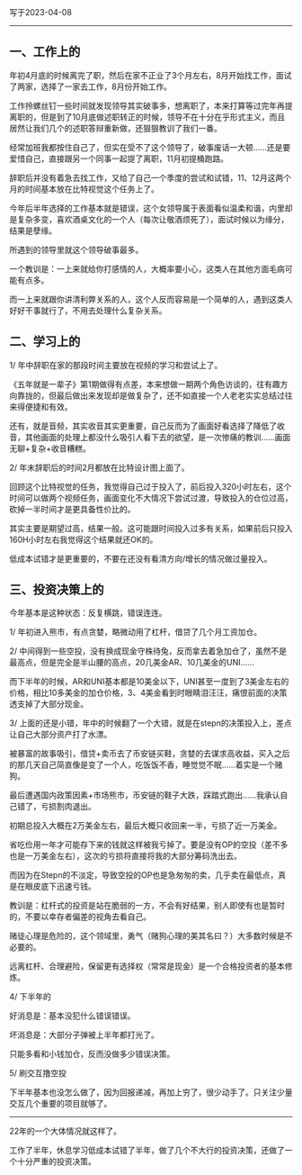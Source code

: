 写于2023-04-08

---- 
 
## 一、工作上的

年初4月底的时候离完了职，然后在家不正业了3个月左右，8月开始找工作，面试了两家，选择了一家去工作，8月份开始工作。

工作拎螺丝钉一些时间就发现领导其实破事多，想离职了，本来打算等过完年再提离职的，但是到了10月底做述职转正的时候，领导不在十分在乎形式主义，而且居然让我们几个的述职答辩重新做，还狠狠教训了我们一番。

经常加班我都按住自己了，但实在受不了这个领导了，破事废话一大顿……还是要爱惜自己，直接跟另一个同事一起提了离职，11月初提桶跑路。

辞职后并没有着急去找工作，又给了自己一个季度的尝试和试错，11、12月这两个月的时间基本放在比特视觉这个任务上了。

今年后半年选择的工作基本就是错误，这个女领导属于表面看似温柔和谐，内里却是复杂多变，喜欢酒桌文化的一个人（每次让敬酒烦死了），面试时候以为缘分，结果是孽缘。

所遇到的领导里就这个领导破事最多。

一个教训是：一上来就给你打感情的人，大概率要小心，这类人在其他方面毛病可能有点多。

而一上来就跟你讲清利弊关系的人，这个人反而容易是一个简单的人，遇到这类人好好干事就行了，不用去处理什么复杂关系。


## 二、学习上的

1/ 年中辞职在家的那段时间主要放在视频的学习和尝试上了。

《五年就是一辈子》第1期做得有点差，本来想做一期两个角色访谈的，往有趣方向靠拢的，但最后做出来发现却是做复杂了，还不如直接一个人老老实实总结过往来得便捷和有效。

还有，就是音频，其实收音其实更重要，自己反而为了画面好看选择了降低了收音，其他画面的处理上都没什么吸引人看下去的欲望，是一次惨痛的教训……画面无聊+复杂+收音糟糕。

2/ 年末辞职后的时间2月都放在比特设计图上面了。

回顾这个比特视觉的任务，我觉得自己过于投入了，前后投入320小时左右，这个时间可以做两个视频任务，画面变化不大情况下尝试过渡，导致投入的仓位过高，砍掉一半时间才是更具备性价比的。

其实主要是期望过高，结果一般。这可能跟时间投入过多有关系，如果前后只投入160H小时左右我觉得这个结果就还OK的。

低成本试错才是更重要的，不要在还没有看清方向/增长的情况做过量投入。


## 三、投资决策上的

今年基本是这种状态：反复横跳，错误连连。

1/ 年初进入熊市，有点贪婪，略微动用了杠杆，借贷了几个月工资加仓。

2/ 中间得到一些空投，没有换成现金守株待兔，反而拿去着急加仓了，虽然不是最高点，但是完全是半山腰的高点，20几美金AR、10几美金的UNI……

而下半年的时候，AR和UNI基本都是10美金以下，UNI甚至一度到了3美金左右的价格，相比10多美金的加仓价格，3、4美金看到时眼睛泪汪汪，痛恨前面的决策透支掉了大部分现金。

3/ 上面的还是小错，年中的时候翻了一个大错，就是在stepn的决策投入上，差点让自己大部分资产打了水漂。

被暴富的故事吸引，借贷+卖币去了币安链买鞋，贪婪的去谋求高收益，买入之后的那几天自己简直像是变了一个人，吃饭饭不香，睡觉觉不眠……着实是一个赌狗。

最后遭遇国内政策因素+市场熊市，币安链的鞋子大跌，踩踏式跑出……我承认自己错了，亏损割肉退出。

初期总投入大概在2万美金左右，最后大概只收回来一半，亏损了近一万美金。

省吃俭用一年才可能存下来的钱就这样被我亏掉了。要是没有OP的空投（差不多也是一万美金左右），这次的亏损将直接将我的大部分筹码洗出去。

而因为在Stepn的不淡定，导致空投的OP也是急匆匆的卖，几乎卖在最低点，真是在眼皮底下迅速亏钱。

教训是：杠杆式的投资是站在脆弱的一方，不会有好结果，别人即使有也是暂时的，不要以幸存者偏差的视角去看自己。

赌徒心理是危险的，这个领域里，勇气（赌狗心理的美其名曰？）大多数时候是不必要的。

远离杠杆、合理避险，保留更有选择权（常常是现金）是一个合格投资者的基本修炼。

4/ 下半年的

好消息是：基本没犯什么错误错误。

坏消息是：大部分子弹被上半年都打光了。

只能多看和小钱加仓，反而没做多少错误决策。

5/ 刷交互撸空投

下半年基本也没怎么做了，因为回报递减，再加上穷了，很少动手了。只关注少量交互几个重要的项目就够了。

----

22年的一个大体情况就这样了。

工作了半年，休息学习低成本试错了半年，做了几个不大行的投资决策，还做了一个十分严重的投资决策。











